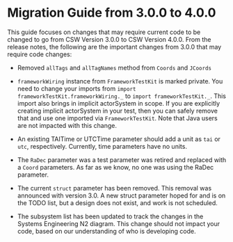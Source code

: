 # Migration Guide from 3.0.0 to 4.0.0

This guide focuses on changes that may require current code to be changed to go from 
CSW Version 3.0.0 to CSW Version 4.0.0. From the release notes, the following are
the important changes from 3.0.0 that may require code changes:

- Removed `allTags` and `allTagNames` method from `Coords` and `JCoords`

- `frameworkWiring` instance from `FrameworkTestKit` is marked private. You need to change your imports from
  `import frameworkTestKit.frameworkWiring._` to `import frameworkTestKit._`. This import also brings in implicit
  actorSystem in scope. If you are explicitly creating implicit actorSystem in your test, then you can safely remove
  that and use one imported via `FrameworkTestKit`. Note that Java users are not impacted with this change.

- An existing TAITime or UTCTime parameter should add a unit as `tai` or `utc`, respectively.
Currently, time parameters have no units.

- The `RaDec` parameter was a test parameter was retired and replaced with a `Coord` parameters. As far as 
we know, no one was using the RaDec parameter.

- The current `struct` parameter has been removed. This removal was announced with version 3.0. A new
struct parameter hoped for and is on the TODO list, but a design does not exist, and work is not scheduled.

- The subsystem list has been updated to track the changes in the Systems Engineering N2 diagram. This
change should not impact your code, based on our understanding of who is developing code.
